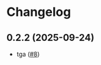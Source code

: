 # Changelog

## 0.2.2 (2025-09-24)

* tga ([#8](https://github.com/zOnlyKroks/helm-charts-test/pull/8))
